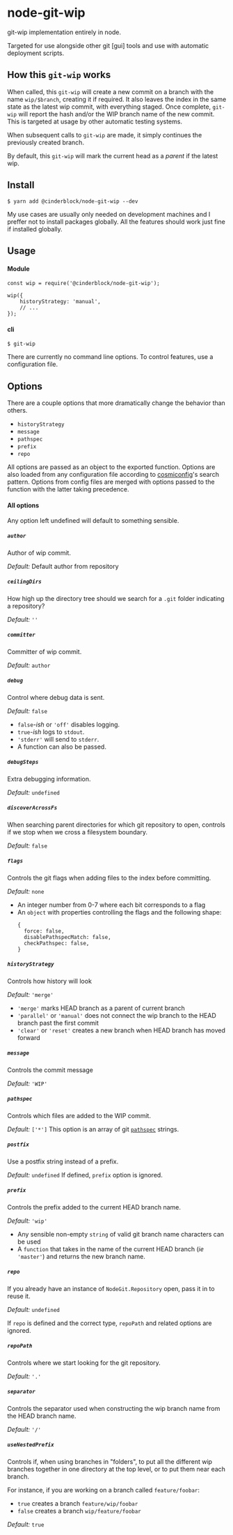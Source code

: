 # node-git-wip

git-wip implementation entirely in node.

Targeted for use alongside other git [gui] tools and use with automatic deployment scripts.

## How this `git-wip` works

When called, this `git-wip` will create a new commit on a branch with the name `wip/$branch`, creating it if required.
It also leaves the index in the same state as the latest wip commit, with everything staged.
Once complete, `git-wip` will report the hash and/or the WIP branch name of the new commit.
This is targeted at usage by other automatic testing systems.

When subsequent calls to `git-wip` are made, it simply continues the previously created branch.

By default, this `git-wip` will mark the current head as a _parent_ if the latest wip.

## Install

```
$ yarn add @cinderblock/node-git-wip --dev
```

My use cases are usually only needed on development machines and I preffer not to install packages globally.
All the features should work just fine if installed globally.

## Usage

#### Module

```
const wip = require('@cinderblock/node-git-wip');

wip({
    historyStrategy: 'manual',
    // ...
});
```

#### cli

```
$ git-wip
```

There are currently no command line options.
To control features, use a configuration file.

## Options

There are a couple options that more dramatically change the behavior than others.

- `historyStrategy`
- `message`
- `pathspec`
- `prefix`
- `repo`

All options are passed as an object to the exported function.
Options are also loaded from any configuration file according to [cosmiconfig](https://www.npmjs.com/package/cosmiconfig)'s search pattern.
Options from config files are merged with options passed to the function with the latter taking precedence.

#### All options

Any option left undefined will default to something sensible.

##### `author`

Author of wip commit.

_Default:_ Default author from repository

##### `ceilingDirs`

How high up the directory tree should we search for a `.git` folder indicating a repository?

_Default:_ `''`

##### `committer`

Committer of wip commit.

_Default:_ `author`

##### `debug`

Control where debug data is sent.

_Default:_ `false`

- `false`_-ish_ or `'off'` disables logging.
- `true`_-ish_ logs to `stdout`.
- `'stderr'` will send to `stderr`.
- A function can also be passed.

##### `debugSteps`

Extra debugging information.

_Default:_ `undefined`

##### `discoverAcrossFs`

When searching parent directories for which git repository to open, controls if we stop when we cross a filesystem boundary.

_Default:_ `false`

##### `flags`

Controls the git flags when adding files to the index before committing.

_Default:_ `none`

- An integer number from 0-7 where each bit corresponds to a flag
- An `object` with properties controlling the flags and the following shape:
  ```
  {
    force: false,
    disablePathspecMatch: false,
    checkPathspec: false,
  }
  ```

##### `historyStrategy`

Controls how history will look

_Default:_ `'merge'`

- `'merge'` marks HEAD branch as a parent of current branch
- `'parallel'` or `'manual'` does not connect the wip branch to the HEAD branch past the first commit
- `'clear'` or `'reset'` creates a new branch when HEAD branch has moved forward

##### `message`

Controls the commit message

_Default:_ `'WIP'`

##### `pathspec`

Controls which files are added to the WIP commit.

_Default:_ `['*']`
This option is an array of git [`pathspec`](https://git-scm.com/docs/gitglossary#gitglossary-aiddefpathspecapathspec) strings.

##### `postfix`

Use a postfix string instead of a prefix.

_Default:_ `undefined`
If defined, `prefix` option is ignored.

##### `prefix`

Controls the prefix added to the current HEAD branch name.

_Default:_ `'wip'`

- Any sensible non-empty `string` of valid git branch name characters can be used
- A `function` that takes in the name of the current HEAD branch (_ie_ `'master'`) and returns the new branch name.

##### `repo`

If you already have an instance of `NodeGit.Repository` open, pass it in to reuse it.

_Default:_ `undefined`

If `repo` is defined and the correct type, `repoPath` and related options are ignored.

##### `repoPath`

Controls where we start looking for the git repository.

_Default:_ `'.'`

##### `separator`

Controls the separator used when constructing the wip branch name from the HEAD branch name.

_Default:_ `'/'`

##### `useNestedPrefix`

Controls if, when using branches in "folders", to put all the different wip branches together in one directory at the top level,
or to put them near each branch.

For instance, if you are working on a branch called `feature/foobar`:

- `true` creates a branch `feature/wip/foobar`
- `false` creates a branch `wip/feature/foobar`

_Default:_ `true`
